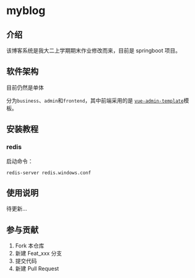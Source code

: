 # myblog

## 介绍
该博客系统是我大二上学期期末作业修改而来，目前是 springboot 项目。

## 软件架构
目前仍然是单体

分为`business`、`admin`和`frontend`，其中前端采用的是 [`vue-admin-template`](https://github.com/PanJiaChen/vue-admin-template)模板。


## 安装教程
### redis
启动命令：

```redis-server redis.windows.conf```


## 使用说明

待更新...

## 参与贡献

1. Fork 本仓库
2. 新建 Feat_xxx 分支
3. 提交代码
4. 新建 Pull Request
